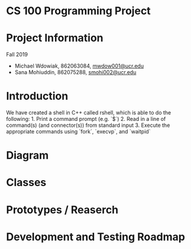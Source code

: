# CS 100 Programming Project

<h1> Project Information </h1>
Fall 2019

* Michael Wdowiak, 862063084, mwdow001@ucr.edu 
* Sana Mohiuddin, 862075288, smohi002@ucr.edu

<h1> Introduction </h1>
We have created a shell in C++ called rshell, which is able to do the following: 
1. Print a command prompt (e.g. `$`)
2. Read in a line of command(s) (and connector(s)) from standard input
3. Execute the appropriate commands using `fork`, `execvp`, and `waitpid`

<h1> Diagram </h1>

<h1> Classes </h1>

<h1> Prototypes / Reaserch </h1>

<h1> Development and Testing Roadmap </h1>
